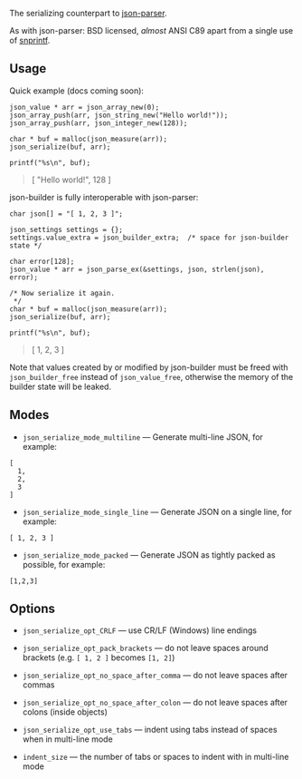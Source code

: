 The serializing counterpart to [json-parser](http://github.com/udp/json-parser).

As with json-parser: BSD licensed, _almost_ ANSI C89 apart from a single use of [snprintf](http://linux.die.net/man/3/snprintf).

Usage
-----

Quick example (docs coming soon):

    json_value * arr = json_array_new(0);
    json_array_push(arr, json_string_new("Hello world!"));
    json_array_push(arr, json_integer_new(128));

    char * buf = malloc(json_measure(arr));
    json_serialize(buf, arr);

    printf("%s\n", buf);

> [ "Hello world!", 128 ]

json-builder is fully interoperable with json-parser:

    char json[] = "[ 1, 2, 3 ]";

    json_settings settings = {};
    settings.value_extra = json_builder_extra;  /* space for json-builder state */

    char error[128];
    json_value * arr = json_parse_ex(&settings, json, strlen(json), error);

    /* Now serialize it again.
     */
    char * buf = malloc(json_measure(arr));
    json_serialize(buf, arr);

    printf("%s\n", buf);

> [ 1, 2, 3 ]

Note that values created by or modified by json-builder must be freed with
`json_builder_free` instead of `json_value_free`, otherwise the memory of the
builder state will be leaked.


Modes
-----

* `json_serialize_mode_multiline` — Generate multi-line JSON, for example:
```
[
  1,
  2,
  3
]
```

* `json_serialize_mode_single_line` — Generate JSON on a single line, for example:
```
[ 1, 2, 3 ]
```

* `json_serialize_mode_packed` — Generate JSON as tightly packed as possible, for example:
```
[1,2,3]
```


Options
-------

* `json_serialize_opt_CRLF` — use CR/LF (Windows) line endings

* `json_serialize_opt_pack_brackets` — do not leave spaces around brackets (e.g. `[ 1, 2 ]` becomes `[1, 2]`)

* `json_serialize_opt_no_space_after_comma` — do not leave spaces after commas

* `json_serialize_opt_no_space_after_colon` — do not leave spaces after colons (inside objects)

* `json_serialize_opt_use_tabs` — indent using tabs instead of spaces when in multi-line mode

* `indent_size` — the number of tabs or spaces to indent with in multi-line mode


